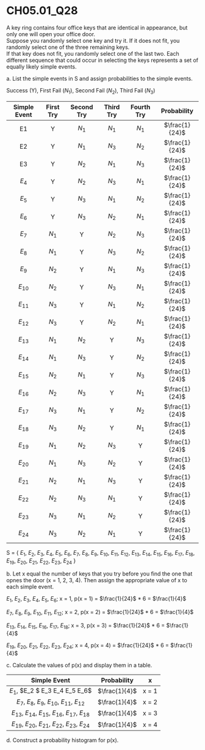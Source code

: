 # CH05.01_Q28 #

A key ring contains four office keys that are identical in appearance, but only one will open your office door.							
Suppose you randomly select one key and try it. If it does not fit, you randomly select one of the three remaining keys.							
If that key does not fit, you randomly select one of the last two. Each different sequence that could occur in selecting the keys represents a set of equally likely simple events.							
							
a. List the simple events in S and assign probabilities to the simple events.						

Success (Y), First Fail ($N_{1}$), Second Fail ($N_{2}$), Third Fail ($N_{3}$)

| Simple Event | First Try | Second Try | Third Try | Fourth Try | Probability |
| :----------: | :-------: | :--------: |:---------:|:----------:|:-----------:|
| E1           | Y         |   $N_1$      |   $N_1$     |  $N_1$   | $\frac{1}{24}$ |
| E2           | Y         | $N_1$      | $N_3$     | $N_2$      | $\frac{1}{24}$ |
| E3           | Y         | $N_{2}$    | $N_{1}$   | $N_{3}$    | $\frac{1}{24}$ |
| $E_{4}$      | Y         | $N_{2}$    | $N_{3}$   | $N_{1}$    | $\frac{1}{24}$ |
| $E_{5}$      | Y         | $N_{3}$    | $N_{1}$   | $N_{2}$    | $\frac{1}{24}$ |
| $E_{6}$      | Y         | $N_{3}$    | $N_{2}$   | $N_{1}$    | $\frac{1}{24}$ |
| $E_{7}$      | $N_{1}$   | Y          | $N_{2}$   | $N_{3}$    | $\frac{1}{24}$ |
| $E_{8}$      | $N_{1}$   | Y          | $N_{3}$   | $N_{2}$    | $\frac{1}{24}$ |
| $E_{9}$      | $N_{2}$   | Y          | $N_{1}$   | $N_{3}$    | $\frac{1}{24}$ |
| $E_{10}$     | $N_{2}$   | Y          | $N_{3}$   | $N_{1}$    | $\frac{1}{24}$ |
| $E_{11}$     | $N_{3}$   | Y          | $N_{1}$   | $N_{2}$    | $\frac{1}{24}$ |
| $E_{12}$     | $N_{3}$   | Y          | $N_{2}$   | $N_{1}$    | $\frac{1}{24}$ |
| $E_{13}$     | $N_{1}$   | $N_{2}$    | Y         | $N_{3}$    | $\frac{1}{24}$ |
| $E_{14}$     | $N_{1}$   | $N_{3}$    | Y         | $N_{2}$    | $\frac{1}{24}$ |
| $E_{15}$     | $N_{2}$   | $N_{1}$    | Y         | $N_{3}$    | $\frac{1}{24}$ |
| $E_{16}$     | $N_{2}$   | $N_{3}$    | Y         | $N_{1}$    | $\frac{1}{24}$ |
| $E_{17}$     | $N_{3}$   | $N_{1}$    | Y         | $N_{2}$    | $\frac{1}{24}$ |
| $E_{18}$     | $N_{3}$   | $N_{2}$    | Y         | $N_{1}$    | $\frac{1}{24}$ |
| $E_{19}$     | $N_{1}$   | $N_{2}$    | $N_{3}$   | Y          | $\frac{1}{24}$ |
| $E_{20}$     | $N_{1}$   | $N_{3}$    | $N_{2}$   | Y          | $\frac{1}{24}$ |
| $E_{21}$     | $N_{2}$   | $N_{1}$    | $N_{3}$   | Y          | $\frac{1}{24}$ |
| $E_{22}$     | $N_{2}$   | $N_{3}$    | $N_{1}$   | Y          | $\frac{1}{24}$ |
| $E_{23}$     | $N_{3}$   | $N_{1}$    | $N_{2}$   | Y          | $\frac{1}{24}$ |
| $E_{24}$     | $N_{3}$   | $N_{2}$    | $N_{1}$   | Y          | $\frac{1}{24}$ |

S = { $E_{1}$, $E_{2}$, $E_{3}$, $E_{4}$, $E_{5}$, $E_{6}$, $E_{7}$, $E_{8}$, $E_{9}$, $E_{10}$, $E_{11}$, $E_{12}$, $E_{13}$, $E_{14}$, $E_{15}$, $E_{16}$, $E_{17}$, $E_{18}$, $E_{19}$, $E_{20}$, $E_{21}$, $E_{22}$, $E_{23}$, $E_{24}$ }


b. Let x equal the number of keys that you try before you find the one that opnes the door (x = 1, 2, 3, 4).
Then assign the appropriate value of x to each simple event.

$E_1$, $E_{2}$, $E_{3}$, $E_{4}$, $E_{5}$, $E_{6}$; x = 1, p(x = 1) = $\frac{1}{24}$ * 6 = $\frac{1}{4}$

$E_{7}$, $E_{8}$, $E_{9}$, $E_{10}$, $E_{11}$, $E_{12}$; x = 2, p(x = 2) = $\frac{1}{24}$ * 6 = $\frac{1}{4}$

$E_{13}$, $E_{14}$, $E_{15}$, $E_{16}$, $E_{17}$, $E_{18}$; x = 3, p(x = 3) = $\frac{1}{24}$ * 6 = $\frac{1}{4}$

$E_{19}$, $E_{20}$, $E_{21}$, $E_{22}$, $E_{23}$, $E_{24}$; x = 4, p(x = 4) = $\frac{1}{24}$ * 6 = $\frac{1}{4}$


c. Calculate the values of p(x) and display them in a table.

| Simple Event | Probability | x |
|:------------:|:-----------:|:-:|
| $E_1,$ $E_2 $ E_3 E_4 E_5 E_6$ | $\frac{1}{4}$ | x = 1 |
|$E_{7}$, $E_{8}$, $E_{9}$, $E_{10}$, $E_{11}$, $E_{12}$ | $\frac{1}{4}$ | x = 2 |
| $E_{13}$, $E_{14}$, $E_{15}$, $E_{16}$, $E_{17}$, $E_{18}$ | $\frac{1}{4}$ | x = 3 |
| $E_{19}$, $E_{20}$, $E_{21}$, $E_{22}$, $E_{23}$, $E_{24}$ | $\frac{1}{4}$ | x = 4 |




d. Construct a probability histogram for p(x).








